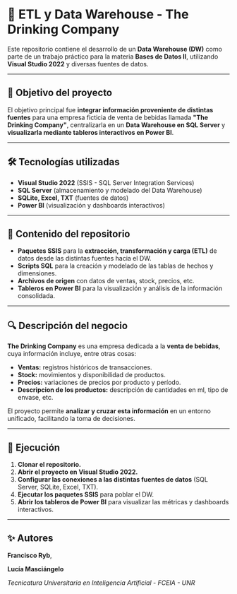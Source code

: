 
# 🍹 ETL y Data Warehouse - The Drinking Company

Este repositorio contiene el desarrollo de un **Data Warehouse (DW)** como parte de un trabajo práctico para la materia **Bases de Datos II**, utilizando **Visual Studio 2022** y diversas fuentes de datos.

---

## 📌 Objetivo del proyecto

El objetivo principal fue **integrar información proveniente de distintas fuentes** para una empresa ficticia de venta de bebidas llamada **"The Drinking Company"**, centralizarla en un **Data Warehouse en SQL Server** y **visualizarla mediante tableros interactivos en Power BI**.

---

## 🛠 Tecnologías utilizadas

- **Visual Studio 2022** (SSIS - SQL Server Integration Services)  
- **SQL Server** (almacenamiento y modelado del Data Warehouse)  
- **SQLite, Excel, TXT** (fuentes de datos)  
- **Power BI** (visualización y dashboards interactivos)  

---

## 📂 Contenido del repositorio

- **Paquetes SSIS** para la **extracción, transformación y carga (ETL)** de datos desde las distintas fuentes hacia el DW.  
- **Scripts SQL** para la creación y modelado de las tablas de hechos y dimensiones.  
- **Archivos de origen** con datos de ventas, stock, precios, etc.  
- **Tableros en Power BI** para la visualización y análisis de la información consolidada.  

---

## 🔍 Descripción del negocio

**The Drinking Company** es una empresa dedicada a la **venta de bebidas**, cuya información incluye, entre otras cosas:  
- **Ventas:** registros históricos de transacciones.  
- **Stock:** movimientos y disponibilidad de productos.  
- **Precios:** variaciones de precios por producto y período.
- **Descripcion de los productos:** descripción de cantidades en ml, tipo de envase, etc.

El proyecto permite **analizar y cruzar esta información** en un entorno unificado, facilitando la toma de decisiones.  

---

## 🚀 Ejecución

1. **Clonar el repositorio.**  
2. **Abrir el proyecto en Visual Studio 2022.**  
3. **Configurar las conexiones a las distintas fuentes de datos** (SQL Server, SQLite, Excel, TXT).  
4. **Ejecutar los paquetes SSIS** para poblar el DW.  
5. **Abrir los tableros de Power BI** para visualizar las métricas y dashboards interactivos.  

---

## ✨ Autores

**Francisco Ryb**,

**Lucía Masciángelo**

_Tecnicatura Universitaria en Inteligencia Artificial - FCEIA - UNR_  
